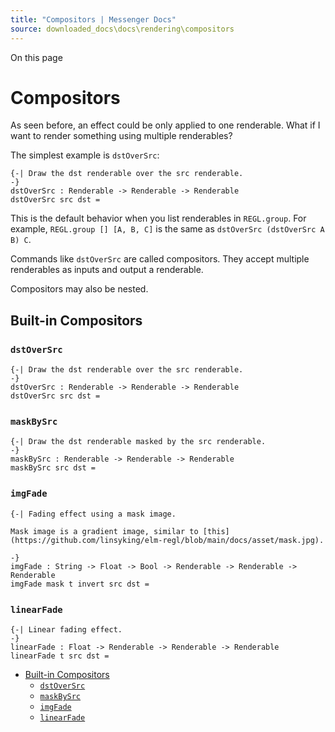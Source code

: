 ```yaml
---
title: "Compositors | Messenger Docs"
source: downloaded_docs\docs\rendering\compositors
---
```


On this page

# Compositors

As seen before, an effect could be only applied to one renderable. What if I want to render something using multiple renderables?

The simplest example is `dstOverSrc`:

```
{-| Draw the dst renderable over the src renderable.  
-}  
dstOverSrc : Renderable -> Renderable -> Renderable  
dstOverSrc src dst =  

```

This is the default behavior when you list renderables in `REGL.group`. For example, `REGL.group [] [A, B, C]` is the same as `dstOverSrc (dstOverSrc A B) C`.

Commands like `dstOverSrc` are called compositors. They accept multiple renderables as inputs and output a renderable.

Compositors may also be nested.

## Built-in Compositors[​](#built-in-compositors "Direct link to Built-in Compositors")

### `dstOverSrc`[​](#dstoversrc "Direct link to dstoversrc")

```
{-| Draw the dst renderable over the src renderable.  
-}  
dstOverSrc : Renderable -> Renderable -> Renderable  
dstOverSrc src dst =  

```

### `maskBySrc`[​](#maskbysrc "Direct link to maskbysrc")

```
{-| Draw the dst renderable masked by the src renderable.  
-}  
maskBySrc : Renderable -> Renderable -> Renderable  
maskBySrc src dst =  

```

### `imgFade`[​](#imgfade "Direct link to imgfade")

```
{-| Fading effect using a mask image.  
  
Mask image is a gradient image, similar to [this](https://github.com/linsyking/elm-regl/blob/main/docs/asset/mask.jpg).  
  
-}  
imgFade : String -> Float -> Bool -> Renderable -> Renderable -> Renderable  
imgFade mask t invert src dst =  

```

### `linearFade`[​](#linearfade "Direct link to linearfade")

```
{-| Linear fading effect.  
-}  
linearFade : Float -> Renderable -> Renderable -> Renderable  
linearFade t src dst =  

```

- [Built-in Compositors](#built-in-compositors)
  - [`dstOverSrc`](#dstoversrc)
  - [`maskBySrc`](#maskbysrc)
  - [`imgFade`](#imgfade)
  - [`linearFade`](#linearfade)